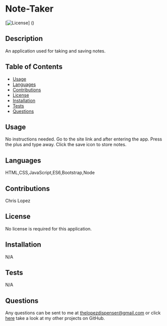 # Note-Taker
  [![License]()]
  ()

  ## Description
  An application used for taking and saving notes.

  ## Table of Contents
  * [Usage](#usage)
  * [Languages](#languages)
  * [Contributions](#contributions)
  * [License](#license)
  * [Installation](#installation)
  * [Tests](#tests)
  * [Questions](#questions)
  ## Usage
  No instructions needed. Go to the site link and after entering the app. Press the plus and type away. Click the save icon to store notes.
  ## Languages
  HTML,CSS,JavaScript,ES6,Bootstrap,Node
  ## Contributions
  Chris Lopez
  ## License
  No license is required for this application.
  ## Installation
  N/A
  ## Tests
  N/A
  
  ## Questions
  Any questions can be sent to me at [thelopezdispenser@gmail.com](mailto"thelopezdispenser@gmail.com)
  or click [here](https://github.com/Chris-L985/) take a look at my other projects on GitHub.
